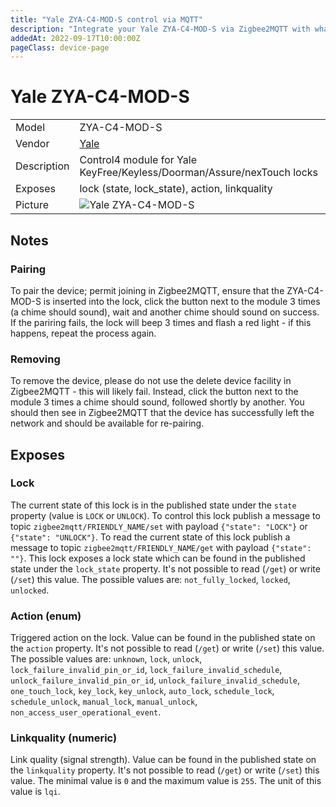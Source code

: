 ```yaml
---
title: "Yale ZYA-C4-MOD-S control via MQTT"
description: "Integrate your Yale ZYA-C4-MOD-S via Zigbee2MQTT with whatever smart home infrastructure you are using without the vendor's bridge or gateway."
addedAt: 2022-09-17T10:00:00Z
pageClass: device-page
---
```


<!-- !!!! -->
<!-- ATTENTION: This file is auto-generated through docgen! -->
<!-- You can only edit the "Notes"-Section between the two comment lines "Notes BEGIN" and "Notes END". -->
<!-- Do not use h1 or h2 heading within "## Notes"-Section. -->
<!-- !!!! -->

# Yale ZYA-C4-MOD-S

|     |     |
|-----|-----|
| Model | ZYA-C4-MOD-S  |
| Vendor  | [Yale](/supported-devices/#v=Yale)  |
| Description | Control4 module for Yale KeyFree/Keyless/Doorman/Assure/nexTouch locks |
| Exposes | lock (state, lock_state), action, linkquality |
| Picture | ![Yale ZYA-C4-MOD-S](https://www.zigbee2mqtt.io/images/devices/ZYA-C4-MOD-S.jpg) |


<!-- Notes BEGIN: You can edit here. Add "## Notes" headline if not already present. -->
## Notes

### Pairing
To pair the device; permit joining in Zigbee2MQTT, ensure that the ZYA-C4-MOD-S is inserted into the lock, click the button next to the module 3 times (a chime should sound), wait and another chime should sound on success. If the pariring fails, the lock will beep 3 times and flash a red light - if this happens, repeat the process again.

### Removing
To remove the device, please do not use the delete device facility in Zigbee2MQTT - this will likely fail. Instead, click the button next to the module 3 times a chime should sound, followed shortly by another. You should then see in Zigbee2MQTT that the device has successfully left the network and should be available for re-pairing.
<!-- Notes END: Do not edit below this line -->




## Exposes

### Lock 
The current state of this lock is in the published state under the `state` property (value is `LOCK` or `UNLOCK`).
To control this lock publish a message to topic `zigbee2mqtt/FRIENDLY_NAME/set` with payload `{"state": "LOCK"}` or `{"state": "UNLOCK"}`.
To read the current state of this lock publish a message to topic `zigbee2mqtt/FRIENDLY_NAME/get` with payload `{"state": ""}`.
This lock exposes a lock state which can be found in the published state under the `lock_state` property. It's not possible to read (`/get`) or write (`/set`) this value. The possible values are: `not_fully_locked`, `locked`, `unlocked`.

### Action (enum)
Triggered action on the lock.
Value can be found in the published state on the `action` property.
It's not possible to read (`/get`) or write (`/set`) this value.
The possible values are: `unknown`, `lock`, `unlock`, `lock_failure_invalid_pin_or_id`, `lock_failure_invalid_schedule`, `unlock_failure_invalid_pin_or_id`, `unlock_failure_invalid_schedule`, `one_touch_lock`, `key_lock`, `key_unlock`, `auto_lock`, `schedule_lock`, `schedule_unlock`, `manual_lock`, `manual_unlock`, `non_access_user_operational_event`.

### Linkquality (numeric)
Link quality (signal strength).
Value can be found in the published state on the `linkquality` property.
It's not possible to read (`/get`) or write (`/set`) this value.
The minimal value is `0` and the maximum value is `255`.
The unit of this value is `lqi`.

